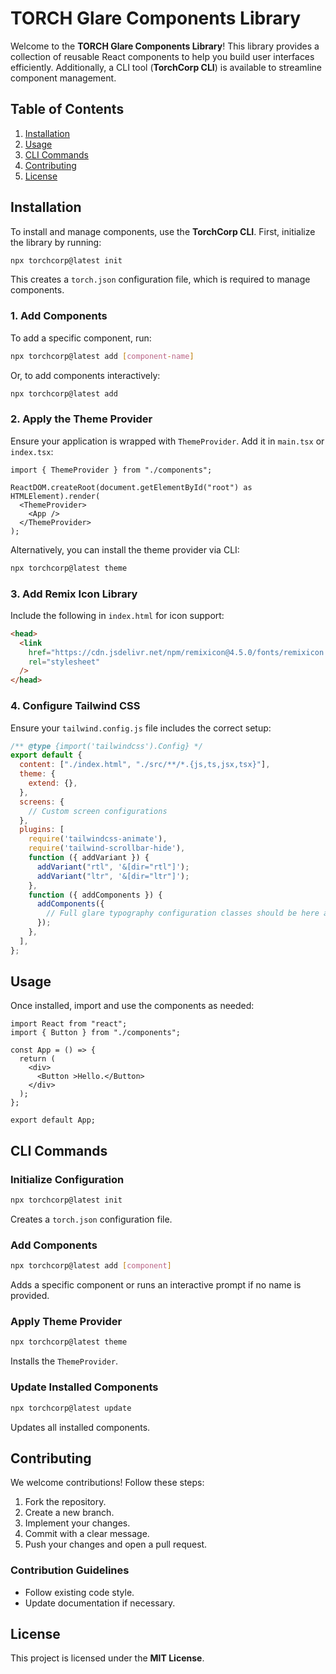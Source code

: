 # TORCH Glare Components Library

Welcome to the **TORCH Glare Components Library**! This library provides a collection of reusable React components to help you build user interfaces efficiently. Additionally, a CLI tool (**TorchCorp CLI**) is available to streamline component management.

## Table of Contents

1. [Installation](#installation)
2. [Usage](#usage)
3. [CLI Commands](#cli-commands)
4. [Contributing](#contributing)
5. [License](#license)

## Installation

To install and manage components, use the **TorchCorp CLI**. First, initialize the library by running:

```sh
npx torchcorp@latest init
```

This creates a `torch.json` configuration file, which is required to manage components.

### 1. Add Components
To add a specific component, run:

```sh
npx torchcorp@latest add [component-name]
```

Or, to add components interactively:

```sh
npx torchcorp@latest add
```

### 2. Apply the Theme Provider
Ensure your application is wrapped with `ThemeProvider`. Add it in `main.tsx` or `index.tsx`:

```tsx
import { ThemeProvider } from "./components";

ReactDOM.createRoot(document.getElementById("root") as HTMLElement).render(
  <ThemeProvider>
    <App />
  </ThemeProvider>
);
```

Alternatively, you can install the theme provider via CLI:

```sh
npx torchcorp@latest theme
```

### 3. Add Remix Icon Library
Include the following in `index.html` for icon support:

```html
<head>
  <link
    href="https://cdn.jsdelivr.net/npm/remixicon@4.5.0/fonts/remixicon.css"
    rel="stylesheet"
  />
</head>
```

### 4. Configure Tailwind CSS
Ensure your `tailwind.config.js` file includes the correct setup:

```js
/** @type {import('tailwindcss').Config} */
export default {
  content: ["./index.html", "./src/**/*.{js,ts,jsx,tsx}"],
  theme: {
    extend: {},
  },
  screens: {
    // Custom screen configurations
  },
  plugins: [
    require('tailwindcss-animate'),
    require('tailwind-scrollbar-hide'),
    function ({ addVariant }) {
      addVariant("rtl", '&[dir="rtl"]');
      addVariant("ltr", '&[dir="ltr"]');
    },
    function ({ addComponents }) {
      addComponents({
        // Full glare typography configuration classes should be here after run the init command.
      });
    },
  ],
};
```

## Usage

Once installed, import and use the components as needed:

```tsx
import React from "react";
import { Button } from "./components";

const App = () => {
  return (
    <div>
      <Button >Hello.</Button>
    </div>
  );
};

export default App;
```

## CLI Commands

### Initialize Configuration
```sh
npx torchcorp@latest init
```
Creates a `torch.json` configuration file.

### Add Components
```sh
npx torchcorp@latest add [component]
```
Adds a specific component or runs an interactive prompt if no name is provided.

### Apply Theme Provider
```sh
npx torchcorp@latest theme
```
Installs the `ThemeProvider`.

### Update Installed Components
```sh
npx torchcorp@latest update
```
Updates all installed components.

## Contributing

We welcome contributions! Follow these steps:

1. Fork the repository.
2. Create a new branch.
3. Implement your changes.
4. Commit with a clear message.
5. Push your changes and open a pull request.

### Contribution Guidelines
- Follow existing code style.
- Update documentation if necessary.

## License

This project is licensed under the **MIT License**.

